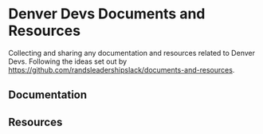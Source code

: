 # Denver Devs Documents and Resources
Collecting and sharing any documentation and resources related to Denver Devs. Following the ideas set out by https://github.com/randsleadershipslack/documents-and-resources. 


## Documentation


## Resources
